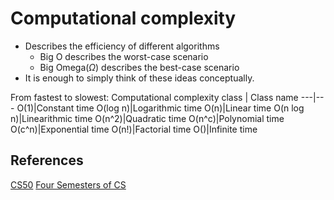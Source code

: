 # Computational complexity

* Describes the efficiency of different algorithms
    * Big O describes the worst-case scenario
    * Big Omega($\Omega$) describes the best-case scenario
* It is enough to simply think of these ideas conceptually.

From fastest to slowest:
Computational complexity class | Class name
---|---
O(1)|Constant time
O(log n)|Logarithmic time
O(n)|Linear time
O(n log n)|Linearithmic time
O(n^2)|Quadratic time
O(n^c)|Polynomial time
O(c^n)|Exponential time
O(n!)|Factorial time
O()|Infinite time


## References
[CS50](https://www.youtube.com/embed/IM9sHGlYV5A?autoplay=1&rel=0)
[Four Semesters of CS](http://btholt.github.io/four-semesters-of-cs/)